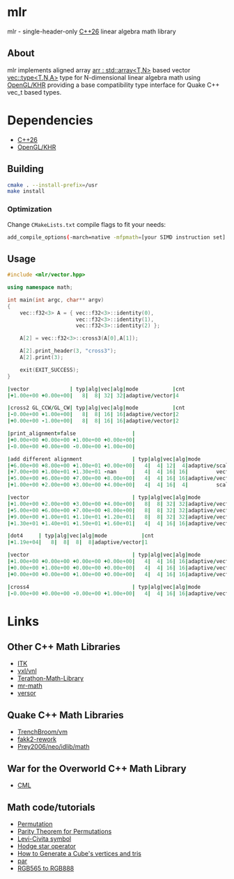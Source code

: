 # mlr

mlr - single-header-only [C++26][1] linear algebra math library

## About

mlr implements aligned array [arr : std::array<T,N>][3] based vector [vec::type<T,N,A>][4] type for N-dimensional linear algebra math using [OpenGL/KHR][2] providing a base compatibility type interface for Quake C++ vec_t based types.

# Dependencies

- [C++26][1]
- [OpenGL/KHR][2]

## Building

```sh
cmake . --install-prefix=/usr
make install
```

### Optimization

Change `CMakeLists.txt` compile flags to fit your needs:
```sh
add_compile_options(-march=native -mfpmath=[your SIMD instruction set] -O3)
```

## Usage

```c++
#include <mlr/vector.hpp>

using namespace math;

int main(int argc, char** argv)
{
    vec::f32<3> A = { vec::f32<3>::identity(0),
                      vec::f32<3>::identity(1),
                      vec::f32<3>::identity(2) };

    A[2] = vec::f32<3>::cross3(A[0],A[1]);

    A[2].print_header(3, "cross3");
    A[2].print(3);

	exit(EXIT_SUCCESS);
}
```
```fortran
|vector             | typ|alg|vec|alg|mode           |cnt
|+1.00e+00 +0.00e+00|   8|  8| 32| 32|adaptive/vector|4

|cross2 GL_CCW/GL_CW| typ|alg|vec|alg|mode           |cnt
|-0.00e+00 +1.00e+00|   8|  8| 16| 16|adaptive/vector|2
|+0.00e+00 -1.00e+00|   8|  8| 16| 16|adaptive/vector|2

|print_alignment=false                  |
|+0.00e+00 +0.00e+00 +1.00e+00 +0.00e+00|
|-0.00e+00 +0.00e+00 -0.00e+00 +1.00e+00|

|add different alignment                | typ|alg|vec|alg|mode           |cnt
|+6.00e+00 +8.00e+00 +1.00e+01 +0.00e+00|   4|  4| 12|  4|adaptive/scalar|3
|+7.00e+00 +1.00e+01 +1.30e+01 -nan     |   4|  4| 16| 16|         vector|3
|+5.00e+00 +6.00e+00 +7.00e+00 +8.00e+00|   4|  4| 16| 16|adaptive/vector|4
|+1.00e+00 +2.00e+00 +3.00e+00 +4.00e+00|   4|  4| 16|  4|         scalar|4

|vector                                 | typ|alg|vec|alg|mode           |cnt
|+1.00e+00 +2.00e+00 +3.00e+00 +4.00e+00|   8|  8| 32| 32|adaptive/vector|4
|+5.00e+00 +6.00e+00 +7.00e+00 +8.00e+00|   8|  8| 32| 32|adaptive/vector|4
|+9.00e+00 +1.00e+01 +1.10e+01 +1.20e+01|   8|  8| 32| 32|adaptive/vector|4
|+1.30e+01 +1.40e+01 +1.50e+01 +1.60e+01|   4|  4| 16| 16|adaptive/vector|4

|dot4     | typ|alg|vec|alg|mode           |cnt
|+1.19e+04|   8|  8|  8|  8|adaptive/vector|1

|vector                                 | typ|alg|vec|alg|mode           |cnt
|+1.00e+00 +0.00e+00 +0.00e+00 +0.00e+00|   4|  4| 16| 16|adaptive/vector|4
|+0.00e+00 +1.00e+00 +0.00e+00 +0.00e+00|   4|  4| 16| 16|adaptive/vector|4
|+0.00e+00 +0.00e+00 +1.00e+00 +0.00e+00|   4|  4| 16| 16|adaptive/vector|4

|cross4                                 | typ|alg|vec|alg|mode           |cnt
|-0.00e+00 +0.00e+00 -0.00e+00 +1.00e+00|   4|  4| 16| 16|adaptive/vector|4
```
# Links
## Other C++ Math Libraries
- [ITK][8]
- [vxl/vnl][9]
- [Terathon-Math-Library][10]
- [mr-math][11]
- [versor][12]
## Quake C++ Math Libraries
- [TrenchBroom/vm][5]
- [fakk2-rework][21]
- [Prey2006/neo/idlib/math][22]
## War for the Overworld C++ Math Library 
- [CML][20]
## Math code/tutorials
- [Permutation][13]
- [Parity Theorem for Permutations][14]
- [Levi-Civita symbol][15]
- [Hodge star operator][16]
- [How to Generate a Cube's vertices and tris][17]
- [par][18]
- [RGB565 to RGB888][19]

[1]: https://isocpp.org/
[2]: https://github.com/KhronosGroup/OpenGL-Registry/blob/main/api/GL/glcorearb.h
[3]: https://github.com/jopadan/mlr/blob/main/include/mlr/array.hpp
[4]: https://github.com/jopadan/mlr/blob/main/include/mlr/vector.hpp

[5]: https://github.com/TrenchBroom/TrenchBroom/tree/master/lib/vm
[6]: http://github.com/quakeforge/quakeforge/tree/master/include/QF/simd
[7]: http://github.com/fte-team/fteqw

[8]: https://github.com/InsightSoftwareConsortium/ITK
[9]: https://github.com/vxl/vxl/tree/master/core/vnl
[10]: https://github.com/EricLengyel/Terathon-Math-Library
[11]: https://github.com/4J-company/mr-math/
[12]: https://github.com/wolftype/versor/

[13]: https://en.wikipedia.org/wiki/Permutation
[14]: https://maa.org/book/export/html/115646
[15]: https://en.wikipedia.org/wiki/Levi-Civita_symbol
[16]: https://en.wikipedia.org/wiki/Hodge_star_operator
[17]: https://catonif.github.io/cube/
[18]: https://github.com/prideout/par/
[19]: https://retrocomputing.stackexchange.com/questions/27400/what-is-the-most-accurate-way-to-map-6-bit-vga-palette-to-8-bit
[20]: https://github.com/demianmnave/CML
[21]: https://github.com/Sporesirius/fakk2-rework
[22]: https://github.com/FriskTheFallenHuman/Prey2006/blob/master/neo/idlib/math
